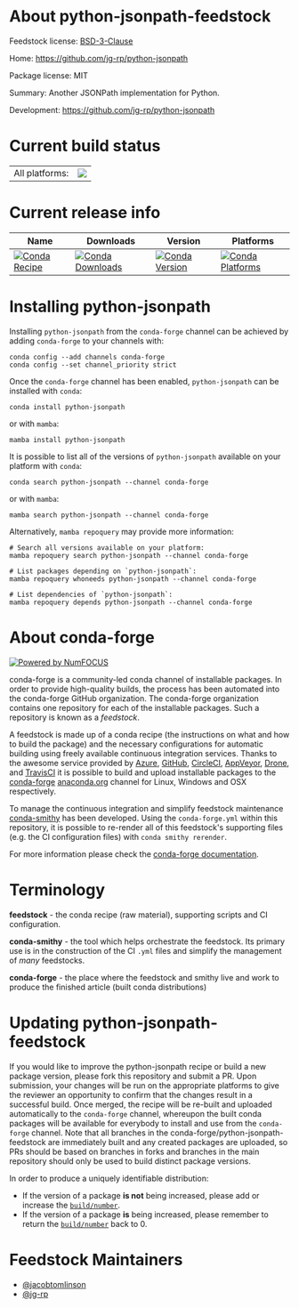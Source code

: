 About python-jsonpath-feedstock
===============================

Feedstock license: [BSD-3-Clause](https://github.com/conda-forge/python-jsonpath-feedstock/blob/main/LICENSE.txt)

Home: https://github.com/jg-rp/python-jsonpath

Package license: MIT

Summary: Another JSONPath implementation for Python.

Development: https://github.com/jg-rp/python-jsonpath

Current build status
====================


<table><tr><td>All platforms:</td>
    <td>
      <a href="https://dev.azure.com/conda-forge/feedstock-builds/_build/latest?definitionId=19648&branchName=main">
        <img src="https://dev.azure.com/conda-forge/feedstock-builds/_apis/build/status/python-jsonpath-feedstock?branchName=main">
      </a>
    </td>
  </tr>
</table>

Current release info
====================

| Name | Downloads | Version | Platforms |
| --- | --- | --- | --- |
| [![Conda Recipe](https://img.shields.io/badge/recipe-python--jsonpath-green.svg)](https://anaconda.org/conda-forge/python-jsonpath) | [![Conda Downloads](https://img.shields.io/conda/dn/conda-forge/python-jsonpath.svg)](https://anaconda.org/conda-forge/python-jsonpath) | [![Conda Version](https://img.shields.io/conda/vn/conda-forge/python-jsonpath.svg)](https://anaconda.org/conda-forge/python-jsonpath) | [![Conda Platforms](https://img.shields.io/conda/pn/conda-forge/python-jsonpath.svg)](https://anaconda.org/conda-forge/python-jsonpath) |

Installing python-jsonpath
==========================

Installing `python-jsonpath` from the `conda-forge` channel can be achieved by adding `conda-forge` to your channels with:

```
conda config --add channels conda-forge
conda config --set channel_priority strict
```

Once the `conda-forge` channel has been enabled, `python-jsonpath` can be installed with `conda`:

```
conda install python-jsonpath
```

or with `mamba`:

```
mamba install python-jsonpath
```

It is possible to list all of the versions of `python-jsonpath` available on your platform with `conda`:

```
conda search python-jsonpath --channel conda-forge
```

or with `mamba`:

```
mamba search python-jsonpath --channel conda-forge
```

Alternatively, `mamba repoquery` may provide more information:

```
# Search all versions available on your platform:
mamba repoquery search python-jsonpath --channel conda-forge

# List packages depending on `python-jsonpath`:
mamba repoquery whoneeds python-jsonpath --channel conda-forge

# List dependencies of `python-jsonpath`:
mamba repoquery depends python-jsonpath --channel conda-forge
```


About conda-forge
=================

[![Powered by
NumFOCUS](https://img.shields.io/badge/powered%20by-NumFOCUS-orange.svg?style=flat&colorA=E1523D&colorB=007D8A)](https://numfocus.org)

conda-forge is a community-led conda channel of installable packages.
In order to provide high-quality builds, the process has been automated into the
conda-forge GitHub organization. The conda-forge organization contains one repository
for each of the installable packages. Such a repository is known as a *feedstock*.

A feedstock is made up of a conda recipe (the instructions on what and how to build
the package) and the necessary configurations for automatic building using freely
available continuous integration services. Thanks to the awesome service provided by
[Azure](https://azure.microsoft.com/en-us/services/devops/), [GitHub](https://github.com/),
[CircleCI](https://circleci.com/), [AppVeyor](https://www.appveyor.com/),
[Drone](https://cloud.drone.io/welcome), and [TravisCI](https://travis-ci.com/)
it is possible to build and upload installable packages to the
[conda-forge](https://anaconda.org/conda-forge) [anaconda.org](https://anaconda.org/)
channel for Linux, Windows and OSX respectively.

To manage the continuous integration and simplify feedstock maintenance
[conda-smithy](https://github.com/conda-forge/conda-smithy) has been developed.
Using the ``conda-forge.yml`` within this repository, it is possible to re-render all of
this feedstock's supporting files (e.g. the CI configuration files) with ``conda smithy rerender``.

For more information please check the [conda-forge documentation](https://conda-forge.org/docs/).

Terminology
===========

**feedstock** - the conda recipe (raw material), supporting scripts and CI configuration.

**conda-smithy** - the tool which helps orchestrate the feedstock.
                   Its primary use is in the construction of the CI ``.yml`` files
                   and simplify the management of *many* feedstocks.

**conda-forge** - the place where the feedstock and smithy live and work to
                  produce the finished article (built conda distributions)


Updating python-jsonpath-feedstock
==================================

If you would like to improve the python-jsonpath recipe or build a new
package version, please fork this repository and submit a PR. Upon submission,
your changes will be run on the appropriate platforms to give the reviewer an
opportunity to confirm that the changes result in a successful build. Once
merged, the recipe will be re-built and uploaded automatically to the
`conda-forge` channel, whereupon the built conda packages will be available for
everybody to install and use from the `conda-forge` channel.
Note that all branches in the conda-forge/python-jsonpath-feedstock are
immediately built and any created packages are uploaded, so PRs should be based
on branches in forks and branches in the main repository should only be used to
build distinct package versions.

In order to produce a uniquely identifiable distribution:
 * If the version of a package **is not** being increased, please add or increase
   the [``build/number``](https://docs.conda.io/projects/conda-build/en/latest/resources/define-metadata.html#build-number-and-string).
 * If the version of a package **is** being increased, please remember to return
   the [``build/number``](https://docs.conda.io/projects/conda-build/en/latest/resources/define-metadata.html#build-number-and-string)
   back to 0.

Feedstock Maintainers
=====================

* [@jacobtomlinson](https://github.com/jacobtomlinson/)
* [@jg-rp](https://github.com/jg-rp/)

